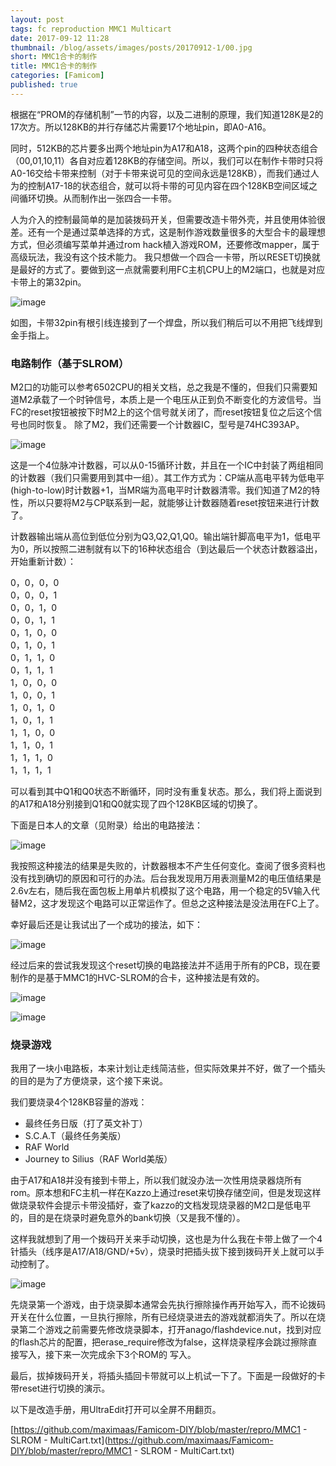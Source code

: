 ```yaml
---
layout: post
tags: fc reproduction MMC1 Multicart
date: 2017-09-12 11:28
thumbnail: /blog/assets/images/posts/20170912-1/00.jpg
short: MMC1合卡的制作
title: MMC1合卡的制作
categories: [Famicom]
published: true
---
```


根据在“PROM的存储机制”一节的内容，以及二进制的原理，我们知道128K是2的17次方。所以128KB的并行存储芯片需要17个地址pin，即A0-A16。

<!--more-->

同时，512KB的芯片要多出两个地址pin为A17和A18，这两个pin的四种状态组合（00,01,10,11）各自对应着128KB的存储空间。所以，我们可以在制作卡带时只将A0-16交给卡带来控制（对于卡带来说可见的空间永远是128KB），而我们通过人为的控制A17-18的状态组合，就可以将卡带的可见内容在四个128KB空间区域之间循环切换。从而制作出一张四合一卡带。

人为介入的控制最简单的是加装拨码开关，但需要改造卡带外壳，并且使用体验很差。还有一个是通过菜单选择的方式，这是制作游戏数量很多的大型合卡的最理想方式，但必须编写菜单并通过rom hack植入游戏ROM，还要修改mapper，属于高级玩法，我没有这个技术能力。
我只想做一个四合一卡带，所以RESET切换就是最好的方式了。要做到这一点就需要利用FC主机CPU上的M2端口，也就是对应卡带上的第32pin。

![image](/blog/assets/images/posts/20170912-1/01.jpg)

如图，卡带32pin有根引线连接到了一个焊盘，所以我们稍后可以不用把飞线焊到金手指上。

### 电路制作（基于SLROM）

M2口的功能可以参考6502CPU的相关文档，总之我是不懂的，但我们只需要知道M2承载了一个时钟信号，本质上是一个电压从正到负不断变化的方波信号。当FC的reset按钮被按下时M2上的这个信号就关闭了，而reset按钮复位之后这个信号也同时恢复。
除了M2，我们还需要一个计数器IC，型号是74HC393AP。

![image](/blog/assets/images/posts/20170912-1/02.jpg)

这是一个4位脉冲计数器，可以从0-15循环计数，并且在一个IC中封装了两组相同的计数器（我们只需要用到其中一组）。其工作方式为：CP端从高电平转为低电平(high-to-low)时计数器+1，当MR端为高电平时计数器清零。我们知道了M2的特性，所以只要将M2与CP联系到一起，就能够让计数器随着reset按钮来进行计数了。

计数器输出端从高位到低位分别为Q3,Q2,Q1,Q0。输出端针脚高电平为1，低电平为0，所以按照二进制就有以下的16种状态组合（到达最后一个状态计数器溢出，开始重新计数）：

0，0，0，0 <br/>
0，0，0，1 <br/>
0，0，1，0 <br/>
0，0，1，1 <br/>
0，1，0，0 <br/>
0，1，0，1 <br/>
0，1，1，0 <br/>
0，1，1，1 <br/>
1，0，0，0 <br/>
1，0，0，1 <br/>
1，0，1，0 <br/>
1，0，1，1 <br/>
1，1，0，0 <br/>
1，1，0，1 <br/>
1，1，1，0 <br/>
1，1，1，1 <br/>

可以看到其中Q1和Q0状态不断循环，同时没有重复状态。那么，我们将上面说到的A17和A18分别接到Q1和Q0就实现了四个128KB区域的切换了。

下面是日本人的文章（见附录）给出的电路接法：

![image](/blog/assets/images/posts/20170912-1/03.jpg)

我按照这种接法的结果是失败的，计数器根本不产生任何变化。查阅了很多资料也没有找到确切的原因和可行的办法。后台我发现用万用表测量M2的电压值结果是2.6v左右，随后我在面包板上用单片机模拟了这个电路，用一个稳定的5V输入代替M2，这才发现这个电路可以正常运作了。但总之这种接法是没法用在FC上了。

幸好最后还是让我试出了一个成功的接法，如下：

![image](/blog/assets/images/posts/20170912-1/04.png)

经过后来的尝试我发现这个reset切换的电路接法并不适用于所有的PCB，现在要制作的是基于MMC1的HVC-SLROM的合卡，这种接法是有效的。

![image](/blog/assets/images/posts/20170912-1/05.jpg)

![image](/blog/assets/images/posts/20170912-1/06.jpg)

### 烧录游戏

我用了一块小电路板，本来计划让走线简洁些，但实际效果并不好，做了一个插头的目的是为了方便烧录，这个接下来说。

我们要烧录4个128KB容量的游戏：

*   最终任务日版（打了英文补丁）
*   S.C.A.T（最终任务美版）
*   RAF World
*   Journey to Silius（RAF World美版）

由于A17和A18并没有接到卡带上，所以我们就没办法一次性用烧录器烧所有rom。原本想和FC主机一样在Kazzo上通过reset来切换存储空间，但是发现这样做烧录软件会提示卡带没插好，查了kazzo的文档发现烧录器的M2口是低电平的，目的是在烧录时避免意外的bank切换（又是我不懂的）。

这样我就想到了用一个拨码开关来手动切换，这也是为什么我在卡带上做了一个4针插头（线序是A17/A18/GND/+5v），烧录时把插头拔下接到拨码开关上就可以手动控制了。

![image](/blog/assets/images/posts/20170912-1/07.png)

先烧录第一个游戏，由于烧录脚本通常会先执行擦除操作再开始写入，而不论拨码开关在什么位置，一旦执行擦除，所有已经烧录进去的游戏就都消失了。所以在烧录第二个游戏之前需要先修改烧录脚本，打开anago/flashdevice.nut，找到对应的flash芯片的配置，把erase_require修改为false，这样烧录程序会跳过擦除直接写入，接下来一次完成余下3个ROM的 写入。

最后，拔掉拨码开关，将插头插回卡带就可以上机试一下了。下面是一段做好的卡带reset进行切换的演示。


以下是改造手册，用UltraEdit打开可以全屏不用翻页。

[https://github.com/maximaas/Famicom-DIY/blob/master/repro/MMC1 - SLROM - MultiCart.txt](https://github.com/maximaas/Famicom-DIY/blob/master/repro/MMC1 - SLROM - MultiCart.txt)

